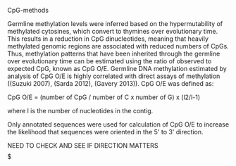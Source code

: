 CpG-methods

Germline methylation levels were inferred based on the hypermutability of methylated cytosines, which convert to thymines over evolutionary time. This results in a reduction in CpG dinucleotides, meaning that heavily methylated genomic regions are associated with reduced numbers of CpGs. Thus, methylation patterns that have been inherited through the germline over evolutionary time can be estimated using the ratio of observed to expected CpG, known as CpG O/E. Germline DNA methylation estimated by analysis of CpG O/E is highly correlated with direct assays of methylation ((Suzuki 2007), (Sarda 2012), (Gavery 2013)). CpG O/E was defined as:

CpG O/E = (number of CpG / number of C x number of G) x (l2/l-1)

where l is the number of nucleotides in the contig.

Only annotated sequences were used for calculation of CpG O/E to increase the likelihood that sequences were oriented in the 5' to 3' direction.

$$$$NEED TO CHECK AND SEE IF DIRECTION MATTERS$$$$$